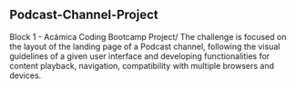 ## Podcast-Channel-Project
Block 1 - Acámica Coding Bootcamp Project/ 
The challenge is focused on the layout of the landing page of a Podcast channel, 
following the visual guidelines of a given user interface and developing functionalities for content playback, 
navigation, compatibility with multiple browsers and devices.
